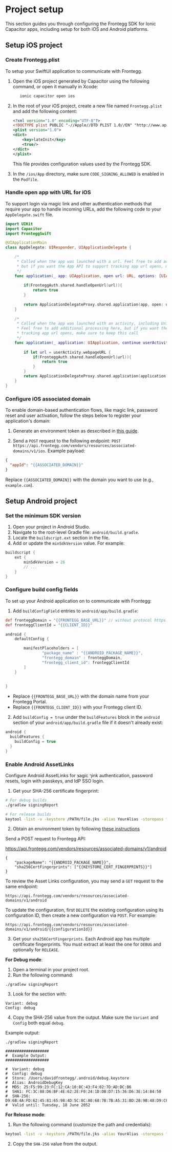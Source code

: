 # Project setup

This section guides you through configuring the Frontegg SDK for Ionic Capacitor apps, including setup for both iOS and Android platforms.

## Setup iOS project

### Create Frontegg.plist

To setup your SwiftUI application to communicate with Frontegg.

1. Open the iOS project generated by Capacitor using the following command, or open it manually in Xcode:

   ```bash
      ionic capacitor open ios
   ```
2. In the root of your iOS project, create a new file named `Frontegg.plist` and add the following content:

    ```xml
    <?xml version="1.0" encoding="UTF-8"?>
    <!DOCTYPE plist PUBLIC "-//Apple//DTD PLIST 1.0//EN" "http://www.apple.com/DTDs/PropertyList-1.0.dtd">
    <plist version="1.0">
    <dict>
        <key>lateInit</key>
        <true/>
    </dict>
    </plist>
    ```

   This file provides configuration values used by the Frontegg SDK.

3. In the `/ios/App` directory, make sure `CODE_SIGNING_ALLOWED` is enabled in the `Podfile`.

### Handle open app with URL for iOS

To support login via magic link and other authentication methods that require your app to handle incoming URLs, add the following code to your `AppDelegate.swift` file.

```swift
import UIKit
import Capacitor
import FronteggSwift

@UIApplicationMain
class AppDelegate: UIResponder, UIApplicationDelegate {

    /*
     * Called when the app was launched with a url. Feel free to add additional processing here,
     * but if you want the App API to support tracking app url opens, make sure to keep this call
     */
    func application(_ app: UIApplication, open url: URL, options: [UIApplication.OpenURLOptionsKey: Any] = [:]) -> Bool {
        
        if(FronteggAuth.shared.handleOpenUrl(url)){
            return true
        }
        
        return ApplicationDelegateProxy.shared.application(app, open: url, options: options)
    }
    
    /*
     * Called when the app was launched with an activity, including Universal Links.
     * Feel free to add additional processing here, but if you want the App API to support
     * tracking app url opens, make sure to keep this call
     */
    func application(_ application: UIApplication, continue userActivity: NSUserActivity, restorationHandler: @escaping ([UIUserActivityRestoring]?) -> Void) -> Bool {
        
        if let url = userActivity.webpageURL {
            if(FronteggAuth.shared.handleOpenUrl(url)){
                return true
            }
        }
        return ApplicationDelegateProxy.shared.application(application, continue: userActivity, restorationHandler: restorationHandler)
    }
}
```

### Configure iOS associated domain

To enable domain-based authentication flows, like magic link, password reset and user activation, follow the steps below to register your application's domain:

1. Generate an environment token as desxcribed in [this guide](https://docs.frontegg.com/reference/getting-started-with-your-api).

2. Send a `POST` request to the following endpoint: `POST https://api.frontegg.com/vendors/resources/associated-domains/v1/ios`. Example payload:

```json
{
  "appId": "{{ASSOCIATED_DOMAIN}}"
}
```

Replace `{{ASSOCIATED_DOMAIN}}` with the domain you want to use (e.g., `example.com`).


## Setup Android project

### Set the minimum SDK version

1. Open your project in Android Studio.
2. Navigate to the root-level Gradle file: `android/build.gradle`.
3. Locate the `buildscript.ext` section in the file.
4. Add or update the `minSdkVersion` value. For example:

```groovy
buildscript {
    ext {
        minSdkVersion = 26
        // ...
    }
}
```

### Configure build config fields

To set up your Android application on to communicate with Frontegg:

1. Add `buildConfigField` entries to `android/app/build.gradle`: 

```groovy
def fronteggDomain = "{{FRONTEGG_BASE_URL}}" // without protocol https://
def fronteggClientId = "{{CLIENT_ID}}"

android {
    defaultConfig {

        manifestPlaceholders = [
                "package_name" : "{{ANDROID_PACKAGE_NAME}}",
                "frontegg_domain" : fronteggDomain,
                "frontegg_client_id": fronteggClientId
        ]
    }
    
    
}
```

- Replace `{{FRONTEGG_BASE_URL}}` with the domain name from your Frontegg Portal.
- Replace `{{FRONTEGG_CLIENT_ID}}` with your Frontegg client ID.

2. Add `buildConfig = true` under the `buildFeatures` block in the `android` section of your `android/app/build.gradle` file if it doesn't already exist:

```groovy
android {
  buildFeatures {
    buildConfig = true
  }
}
```

### Enable Android AssetLinks

Configure Android AssetLinks for צagic ךink authentication, password resets, login with passkeys, and IdP SSO login.

1. Get your SHA-256 certificate fingerprint:
```bash
# For debug builds
./gradlew signingReport

# For release builds
keytool -list -v -keystore /PATH/file.jks -alias YourAlias -storepass *** -keypass ***
```

2. Obtain an environment token by following [these instructions](https://developers.frontegg.com/api/vendor-service)

Send a POST request to Frontegg API:

https://api.frontegg.com/vendors/resources/associated-domains/v1/android

```
{
    "packageName": "{{ANDROID_PACKAGE_NAME}}",
    "sha256CertFingerprints": ["{{KEYSTORE_CERT_FINGERPRINTS}}"]
}
```

To review the Asset Links configuration, you may send a `GET` request to the same endpoint:

```
https://api.frontegg.com/vendors/resources/associated-domains/v1/android
```

To update the configuration, first `DELETE` the existing configuration using its configuration ID, then create a new configuration via `POST`. For example:

```
https://api.frontegg.com/vendors/resources/associated-domains/v1/android/{{configurationId}} 

```


3. Get your `sha256CertFingerprints`. Each Android app has multiple certificate fingerprints. You must extract at least the one for `DEBUG` and optionally for `RELEASE`.

**For Debug mode**:
   
1. Open a terminal in your project root.
2. Run the following command:

```
./gradlew signingReport
```
3. Look for the section with:

```
Variant: debug
Config: debug
```
4. Copy the SHA-256 value from the output. Make sure the `Variant` and `Config` both equal `debug`.

Example output:

```
./gradlew signingReport

###################
#  Example Output:
###################

#  Variant: debug
#  Config: debug
#  Store: /Users/davidfrontegg/.android/debug.keystore
#  Alias: AndroidDebugKey
#  MD5: 25:F5:99:23:FC:12:CA:10:8C:43:F4:02:7D:AD:DC:B6
#  SHA1: FC:3C:88:D6:BF:4E:62:2E:F0:24:1D:DB:D7:15:36:D6:3E:14:84:50
#  SHA-256: D9:6B:4A:FD:62:45:81:65:98:4D:5C:8C:A0:68:7B:7B:A5:31:BD:2B:9B:48:D9:CF:20:AE:56:FD:90:C1:C5:EE
#  Valid until: Tuesday, 18 June 2052
```

**For Release mode**:

1. Run the following command (customize the path and credentials):

```bash
keytool -list -v -keystore /PATH/file.jks -alias YourAlias -storepass *** -keypass ***
```

2. Copy the `SHA-256` value from the output.
